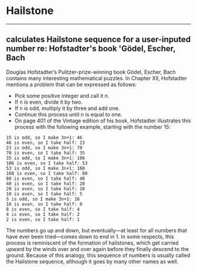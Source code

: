 # Hailstone
---
calculates Hailstone sequence for a user-inputed number
re: Hofstadter's book 'Gödel, Escher, Bach
---
Douglas Hofstadter’s Pulitzer-prize-winning book Gödel, Escher, Bach contains many interesting mathematical puzzles.
In Chapter XII, Hofstadter mentions a problem that can be expressed as follows:

- Pick some positive integer and call it n.
- If n is even, divide it by two.
- If n is odd, multiply it by three and add one.
- Continue this process until n is equal to one.
- On page 401 of the Vintage edition of his book, Hofstadter illustrates this process with the following example, starting with the number 15:

```
15 is odd, so I make 3n+1: 46
46 is even, so I take half: 23
23 is odd, so I make 3n+1: 70
70 is even, so I take half: 35
35 is odd, so I make 3n+1: 106
106 is even, so I take half: 53
53 is odd, so I make 3n+1: 160
160 is even, so I take half: 80
80 is even, so I take half: 40
40 is even, so I take half: 20
20 is even, so I take half: 10
10 is even, so I take half: 5
5 is odd, so I make 3n+1: 16
16 is even, so I take half: 8
8 is even, so I take half: 4
4 is even, so I take half: 2
2 is even, so I take half: 1
```
The numbers go up and down, but eventually—at least for all numbers that have ever been tried—comes down to end in 1. 
In some respects, this process is reminiscent of the formation of hailstones, which get carried upward by the winds 
over and over again before they finally descend to the ground. Because of this analogy, this sequence of numbers is 
usually called the Hailstone sequence, although it goes by many other names as well.

